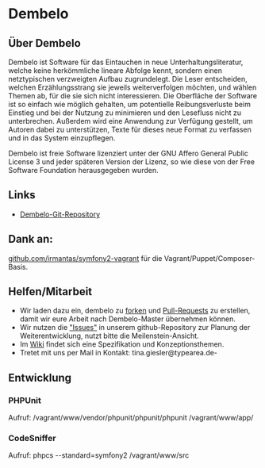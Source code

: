 # Dembelo

## Über Dembelo

Dembelo ist Software für das Eintauchen in neue Unterhaltungsliteratur, welche keine herkömmliche lineare
Abfolge kennt, sondern einen netztypischen verzweigten Aufbau zugrundelegt. Die Leser entscheiden, welchen
Erzählungsstrang sie jeweils weiterverfolgen möchten, und wählen Themen ab, für die sie sich nicht interessieren.
Die Oberfläche der Software ist so einfach wie möglich gehalten, um potentielle Reibungsverluste beim Einstieg
und bei der Nutzung zu minimieren und den Lesefluss nicht zu unterbrechen. Außerdem wird eine Anwendung zur
Verfügung gestellt, um Autoren dabei zu unterstützen, Texte für dieses neue Format zu verfassen und in das
System einzupflegen.

Dembelo ist freie Software lizenziert unter der GNU Affero General Public License 3 und jeder späteren
Version der Lizenz, so wie diese von der Free Software Foundation herausgegeben wurden.

## Links
* [Dembelo-Git-Repository](http://github.com:typearea)

## Dank an:
[github.com/irmantas/symfony2-vagrant](https://github.com/irmantas/symfony2-vagrant) für die Vagrant/Puppet/Composer-Basis.

## Helfen/Mitarbeit
* Wir laden dazu ein, dembelo zu [forken](https://help.github.com/articles/fork-a-repo/) und [Pull-Requests](https://help.github.com/articles/using-pull-requests/) zu erstellen, damit wir eure Arbeit nach Dembelo-Master übernehmen können.
* Wir nutzen die ["Issues"](https://github.com/typearea/dembelo/issues) in unserem github-Repository zur Planung der Weiterentwicklung, nutzt bitte die Meilenstein-Ansicht.
* Im [Wiki](https://github.com/typearea/dembelo/wiki) findet sich eine Spezifikation und Konzeptionsthemen.
* Tretet mit uns per Mail in Kontakt: tina.giesler@typearea.de-

## Entwicklung

### PHPUnit
Aufruf: /vagrant/www/vendor/phpunit/phpunit/phpunit /vagrant/www/app/

### CodeSniffer
Aufruf: phpcs --standard=symfony2 /vagrant/www/src

